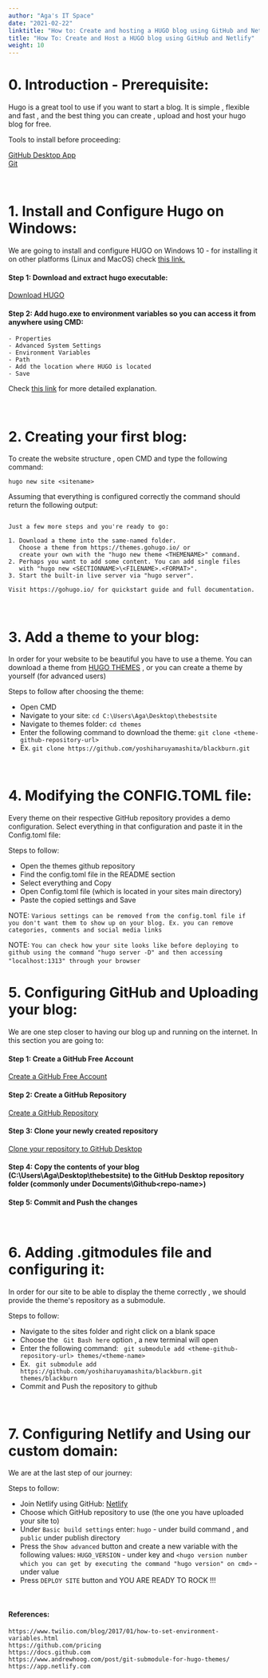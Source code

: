 ```yaml
---
author: "Aga's IT Space"
date: "2021-02-22" 
linktitle: "How to: Create and hosting a HUGO blog using GitHub and Netlify"
title: "How To: Create and Host a HUGO blog using GitHub and Netlify"
weight: 10
---
```



# 0. Introduction - Prerequisite:

Hugo is a great tool to use if you want to start a blog. It is simple , flexible and fast , and the best thing you can create , upload and host your hugo blog for free.


Tools to install before proceeding:

[GitHub Desktop App](https://central.github.com/deployments/desktop/desktop/latest/win32)\
[Git](https://git-scm.com/download/win)

&nbsp;  

# 1. Install and Configure Hugo on Windows:

We are going to install and configure HUGO on Windows 10 - for installing it on other platforms (Linux and MacOS) check [this link.](https://gohugo.io/getting-started/installing/#homebrew-macos)


#### Step 1: Download and extract hugo executable:

[Download HUGO](https://github.com/gohugoio/hugo/releases/download/v0.81.0/hugo_0.81.0_Windows-64bit.zip)


#### Step 2: Add hugo.exe to environment variables so you can access it from anywhere using CMD:


```-Right Click "This PC"
- Properties  
- Advanced System Settings 
- Environment Variables 
- Path  
- Add the location where HUGO is located 
- Save
```

Check [this link](https://www.twilio.com/blog/2017/01/how-to-set-environment-variables.html) for more detailed explanation.

&nbsp;

# 2. Creating your first blog:

To create the website structure , open CMD and type the following command:

```hugo new site <sitename>```

Assuming that everything is configured correctly the command should return the following output:


```Congratulations! Your new Hugo site is created in <YOUR SITE LOCATION>.

Just a few more steps and you're ready to go:

1. Download a theme into the same-named folder.
   Choose a theme from https://themes.gohugo.io/ or
   create your own with the "hugo new theme <THEMENAME>" command.
2. Perhaps you want to add some content. You can add single files
   with "hugo new <SECTIONNAME>\<FILENAME>.<FORMAT>".
3. Start the built-in live server via "hugo server".

Visit https://gohugo.io/ for quickstart guide and full documentation.
```


&nbsp;

# 3. Add a theme to your blog:

In order for your website to be beautiful you have to use a theme. You can download a theme from [HUGO THEMES](https://themes.gohugo.io/) , or you can create a theme by yourself (for advanced users)

Steps to follow after choosing the theme:

- Open CMD
- Navigate to your site: ```cd C:\Users\Aga\Desktop\thebestsite ```
- Navigate to themes folder: ```cd themes```
- Enter the following command to download the theme: ``` git clone <theme-github-repository-url> ``` 
- Ex. ```git clone https://github.com/yoshiharuyamashita/blackburn.git```

&nbsp;

# 4. Modifying the CONFIG.TOML file:

Every theme on their respective GitHub repository provides a demo configuration. Select everything in that configuration and paste it in the Config.toml file:

Steps to follow:

- Open the themes github repository
- Find the config.toml file in the README section
- Select everything and Copy
- Open Config.toml file (which is located in your sites main directory)
- Paste the copied settings and Save

NOTE: ```Various settings can be removed from the config.toml file if you don't want them to show up on your blog. Ex. you can remove categories, comments and social media links```

NOTE:
```You can check how your site looks like before deploying to github using the command "hugo server -D" and then accessing "localhost:1313" through your browser```
&nbsp;

# 5. Configuring GitHub and Uploading your blog:

We are one step closer to having our blog up and running on the internet. In this section you are going to:

#### Step 1: Create a GitHub Free Account

[Create a GitHub Free Account](https://github.com/pricing)


#### Step 2: Create a GitHub Repository

[Create a GitHub Repository](https://docs.github.com/en/github/getting-started-with-github/create-a-repo)

#### Step 3: Clone your newly created repository

[Clone your repository to GitHub Desktop](https://docs.github.com/en/desktop/contributing-and-collaborating-using-github-desktop/cloning-a-repository-from-github-to-github-desktop)

#### Step 4: Copy the contents of your blog (C:\Users\Aga\Desktop\thebestsite) to the GitHub Desktop repository folder (commonly under Documents\Github\<repo-name>)

#### Step 5: Commit and Push the changes

&nbsp;
# 6. Adding .gitmodules file and configuring it:

In order for our site to be able to display the theme correctly , we should provide the theme's repository as a submodule.

Steps to follow:

- Navigate to the sites folder and right click on a blank space
- Choose the ``` Git Bash here``` option , a new terminal will open
- Enter the following command: ``` git submodule add <theme-github-repository-url> themes/<theme-name>```
- Ex. ``` git submodule add https://github.com/yoshiharuyamashita/blackburn.git themes/blackburn```
- Commit and Push the repository to github

&nbsp;
# 7. Configuring Netlify and Using our custom domain:

We are at the last step of our journey:

Steps to follow:

- Join Netlify using GitHub: [Netlify](app.netlify.com/)
- Choose which GitHub repository to use (the one you have uploaded your site to)
- Under ```Basic build settings``` enter: ```hugo``` - under build command , and ```public``` under publish directory
- Press the ```Show advanced``` button and create a new variable with the following values: ```HUGO_VERSION``` - under key and ```<hugo version number which you can get by executing the command "hugo version" on cmd>``` - under value
- Press ```DEPLOY SITE``` button and YOU ARE READY TO ROCK !!!


&nbsp;

#### References:
```
https://www.twilio.com/blog/2017/01/how-to-set-environment-variables.html
https://github.com/pricing
https://docs.github.com
https://www.andrewhoog.com/post/git-submodule-for-hugo-themes/
https://app.netlify.com
```

